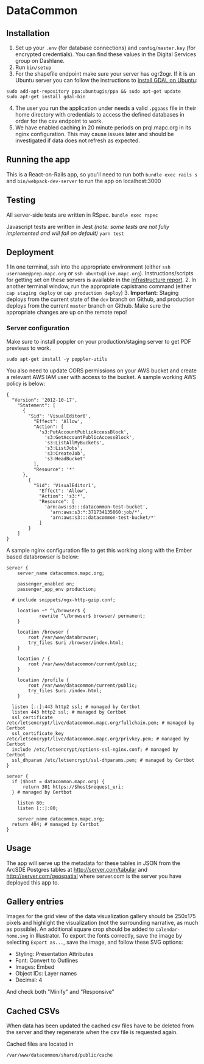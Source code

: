 # DataCommon

## Installation
1. Set up your `.env` (for database connections) and `config/master.key` (for encrypted credentials). You can find these values in the Digital Services group on Dashlane.
2. Run `bin/setup`
3. For the shapefile endpoint make sure your server has ogr2ogr. If it is an Ubuntu server you can follow the instructions to [install GDAL on Ubuntu](http://www.sarasafavi.com/installing-gdalogr-on-ubuntu.html):
```
sudo add-apt-repository ppa:ubuntugis/ppa && sudo apt-get update
sudo apt-get install gdal-bin
```
4. The user you run the application under needs a valid `.pgpass` file in their home directory with credentials to access the defined databases in order for the csv endpoint to work.
5. We have enabled caching in 20 minute periods on prql.mapc.org in its nginx configuration. This may cause issues later and should be investigated if data does not refresh as expected.

## Running the app
This is a React-on-Rails app, so you'll need to run both `bundle exec rails s` and `bin/webpack-dev-server` to run the app on localhost:3000

## Testing
All server-side tests are written in RSpec.
`bundle exec rspec`

Javascript tests are written in Jest *(note: some tests are not fully implemented and will fail on default)*
`yarn test`

## Deployment
1 In one terminal, ssh into the appropriate environment (either `ssh username@prep.mapc.org` or `ssh ubuntu@live.mapc.org`). Instructions/scripts for getting set on these servers is available in the [infrastructure report](https://github.com/MAPC/infrastructure/blob/1de75d64378000280cc289a480985fd02568845e/bin/add_app_to_server.sh).
2. In another terminal window, run the appropriate capistrano command (either `cap staging deploy` or `cap production deploy`)
3. **Important:** Staging deploys from the current state of the `dev` branch on Github, and production deploys from the current `master` branch on Github. Make sure the appropriate changes are up on the remote repo!

### Server configuration
Make sure to install poppler on your production/staging server to get PDF previews to work.

```
sudo apt-get install -y poppler-utils
```

You also need to update CORS permissions on your AWS bucket and create a relevant AWS IAM user with access to the bucket. A sample working AWS policy is below:
```
{
  "Version": '2012-10-17',
    "Statement": [
      {
        "Sid": 'VisualEditor0',
          "Effect": 'Allow',
          "Action": [
            's3:PutAccountPublicAccessBlock',
              's3:GetAccountPublicAccessBlock',
              's3:ListAllMyBuckets',
              's3:ListJobs',
              's3:CreateJob',
              's3:HeadBucket'
          ],
          "Resource": '*'
      },
        {
          "Sid": 'VisualEditor1',
            "Effect": 'Allow',
            "Action": 's3:*',
            "Resource": [
              'arn:aws:s3:::datacommon-test-bucket',
                'arn:aws:s3:*:371734135060:job/*',
                'arn:aws:s3:::datacommon-test-bucket/*'
            ]
        }
    ]
}
```

A sample nginx configuration file to get this working along with the Ember based databrowser is below:

```
server {
    server_name datacommon.mapc.org;

    passenger_enabled on;
    passenger_app_env production;

  # include snippets/ngx-http-gzip.conf;

    location ~* ^\/browser$ {
            rewrite ^\/browser$ browser/ permanent;
    }

    location /browser {
        root /var/www/databrowser;
        try_files $uri /browser/index.html;
    }

    location / {
        root /var/www/datacommon/current/public;
    }

    location /profile {
        root /var/www/datacommon/current/public;
        try_files $uri /index.html;
    }

  listen [::]:443 http2 ssl; # managed by Certbot
  listen 443 http2 ssl; # managed by Certbot
  ssl_certificate /etc/letsencrypt/live/datacommon.mapc.org/fullchain.pem; # managed by Certbot
  ssl_certificate_key /etc/letsencrypt/live/datacommon.mapc.org/privkey.pem; # managed by Certbot
  include /etc/letsencrypt/options-ssl-nginx.conf; # managed by Certbot
  ssl_dhparam /etc/letsencrypt/ssl-dhparams.pem; # managed by Certbot
}

server {
  if ($host = datacommon.mapc.org) {
      return 301 https://$host$request_uri;
  } # managed by Certbot

    listen 80;
    listen [::]:80;

    server_name datacommon.mapc.org;
  return 404; # managed by Certbot
}
```

## Usage

The app will serve up the metadata for these tables in JSON from the ArcSDE Postgres tables at http://server.com/tabular and http://server.com/geospatial where server.com is the server you have deployed this app to.

## Gallery entries

Images for the grid view of the data visualization gallery should be 250x175 pixels and highlight the visualization (not the surrounding narrative, as much as possible). An additional square crop should be added to `calendar-home.svg` in Illustrator. To export the fonts correctly, save the image by selecting `Export as...`, save the image, and follow these SVG options:
- Styling: Presentation Attributes
- Font: Convert to Outlines
- Images: Embed
- Object IDs: Layer names
- Decimal: 4

And check both "Minify" and "Responsive"

## Cached CSVs

When data has been updated the cached csv files have to be deleted from the server and they regenerate when the csv file is requested again.

Cached files are located in
```
/var/www/datacommon/shared/public/cache
```